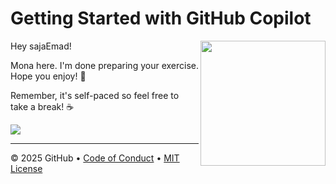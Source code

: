 # Getting Started with GitHub Copilot

<img src="https://octodex.github.com/images/Professortocat_v2.png" align="right" height="200px" />

Hey sajaEmad!

Mona here. I'm done preparing your exercise. Hope you enjoy! 💚

Remember, it's self-paced so feel free to take a break! ☕️

[![](https://img.shields.io/badge/Go%20to%20Exercise-%E2%86%92-1f883d?style=for-the-badge&logo=github&labelColor=197935)](https://github.com/sajaEmad/skills-getting-started-with-github-copilot-Saja/issues/1)

---

&copy; 2025 GitHub &bull; [Code of Conduct](https://www.contributor-covenant.org/version/2/1/code_of_conduct/code_of_conduct.md) &bull; [MIT License](https://gh.io/mit)

